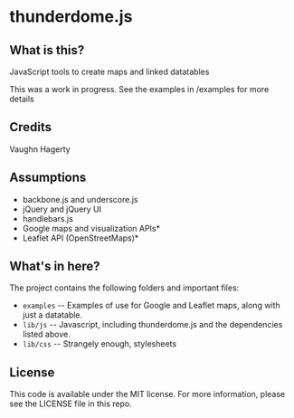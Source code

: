 thunderdome.js
========================

What is this?
-------------

JavaScript tools to create maps and linked datatables

This was a work in progress. See the examples in /examples for more details

Credits
---------

Vaughn Hagerty

Assumptions
-----------

* backbone.js and underscore.js
* jQuery and jQuery UI
* handlebars.js
* Google maps and visualization APIs*
* Leaflet API (OpenStreetMaps)*

What's in here?
---------------

The project contains the following folders and important files:

* ``examples`` -- Examples of use for Google and Leaflet maps, along with just a datatable.
* ``lib/js`` -- Javascript, including thunderdome.js and the dependencies listed above.
* ``lib/css`` -- Strangely enough, stylesheets


License
----------

This code is available under the MIT license. For more information, please see the LICENSE file in this repo.

